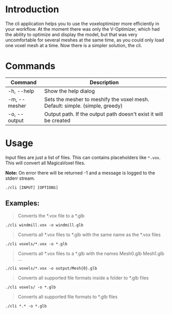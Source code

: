# Introduction

The cli application helps you to use the voxeloptimizer more efficiently in your workflow. At the moment there was only the V-Optimizer, which had the ability to optimize and display the model, but that was very uncomfortable for several meshes at the same time, as you could only load one voxel mesh at a time. Now there is a simpler solution, the cli.

# Commands

| Command   | Description    |
|--------------- | --------------- |
| -h, --help   | Show the help dialog  |
| -m, --mesher | Sets the mesher to meshify the voxel mesh. Default: simple. (simple, greedy) |
| -o, --output | Output path. If the output path doesn't exist it will be created |

# Usage

Input files are just a list of files. This can contains placeholders like `*.vox`. This will convert all MagicaVoxel files.

**Note:** On error there will be returned -1 and a message is logged to the stderr stream.

`./cli [INPUT] [OPTIONS]`

## Examples:

> Converts the *.vox file to a *.glb

`./cli windmill.vox -o windmill.glb`

> Converts all *.vox files to *.glb with the same name as the *.vox files

`./cli voxels/*.vox -o *.glb`

> Converts all *.vox files to a *.glb with the names Mesh0.glb Mesh1.glb ...

`./cli voxels/*.vox -o output/Mesh{0}.glb`

> Converts all supported file formats inside a folder to *.glb files

`./cli voxels/ -o *.glb`

> Converts all supported file formats to *.glb files

`./cli *.* -o *.glb`